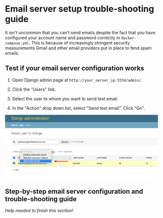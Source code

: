 # Email server setup trouble-shooting guide

It isn't uncommon that you can't send emails despite the fact that you have configured your account name and password correctly in `docker-compose.yml`. This is because of increasingly stringent security measurements Gmail and other email providers put in place to fend spam emails.

## Test if your email server configuration works

1. Open Django admin page at `http://your_server_ip:3334/admin/`.

1. Click the "Users" link.

1. Select the user to whom you want to send test email.

1. In the "Action" drop down list, select "Send test email". Click "Go".

![Send test email](img/send_test_email.png)

## Step-by-step email server configuration and trouble-shooting guide

*Help needed to finish this section!*
